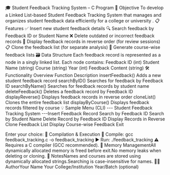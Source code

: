 🎓 Student Feedback Tracking System – C Program 📌 Objective
To develop a Linked List-based Student Feedback Tracking System that manages and organizes student feedback data efficiently for a college or university .
📋 Features
✅ Insert new student feedback details
🔍 Search feedback by Feedback ID or Student Name
❌ Delete outdated or incorrect feedback records
🔁 Display feedback records in reverse order (for review sessions)
📋 Clone the feedback list (for separate analysis)
🏫 Generate course-wise feedback lists
🗃️ Data Structure
Each feedback record is represented as a node in a singly linked list. Each node contains:
Feedback ID (int)
Student Name (string)
Course (string)
Year (int)
Feedback Content (string)
🛠️ Functionality Overview
Function Description
insertFeedback()      Adds a new student feedback record
searchByID()         Searches for feedback by Feedback ID
searchByName()       Searches for feedback records by student name
deleteFeedback()     Deletes a feedback record by Feedback ID
displayReverse()     Displays feedback records in reverse order
cloneList()          Clones the entire feedback list
displayByCourse()    Displays feedback records filtered by course
💡 Sample Menu (CLI)
--- Student Feedback Tracking System ---Insert Feedback Record
Search by Feedback ID
Search by Student Name
Delete Record by Feedback ID
Display Records in Reverse
Clone Feedback List
Display Course-wise Feedback
Exit

Enter your choice:
🧪 Compilation & Execution
🔧 Compile: gcc feedback_tracking.c -o feedback_tracking
▶️ Run: ./feedback_tracking
⚠️ Requires a C compiler (GCC recommended).
🧼 Memory ManagementAll dynamically allocated memory is freed before exit.No memory leaks when deleting or cloning.
📝 NotesNames and courses are stored using dynamically allocated strings.Searching is case-insensitive for names.
👨‍💻 AuthorYour Name
Your College/Institution
Year/Batch (optional)
